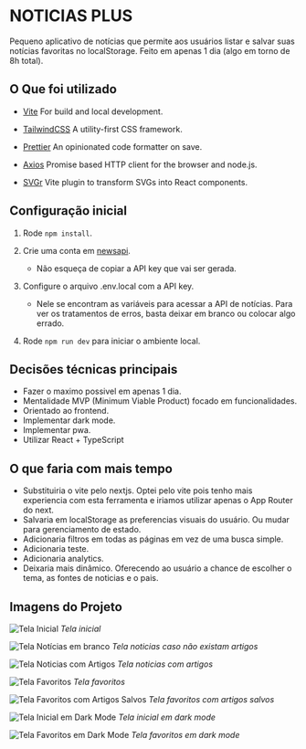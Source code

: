 # NOTICIAS PLUS

Pequeno aplicativo de notícias que permite aos usuários listar e salvar suas notícias favoritas no localStorage. Feito em apenas 1 dia (algo em torno de 8h total).

## O Que foi utilizado

- [Vite](https://vitejs.dev/)
  For build and local development.

- [TailwindCSS](https://tailwindcss.com/)
  A utility-first CSS framework.

- [Prettier](https://prettier.io/)
  An opinionated code formatter on save.

- [Axios](https://axios-http.com)
  Promise based HTTP client for the browser and node.js.

- [SVGr](https://github.com/pd4d10/vite-plugin-svgr)
  Vite plugin to transform SVGs into React components.

## Configuração inicial

1. Rode `npm install`.

2. Crie uma conta em [newsapi](https://newsapi.org).

   - Não esqueça de copiar a API key que vai ser gerada.

3. Configure o arquivo .env.local com a API key.

   - Nele se encontram as variáveis para acessar a API de notícias. Para ver os tratamentos de erros, basta deixar em branco ou colocar algo errado.

4. Rode `npm run dev` para iniciar o ambiente local.

## Decisões técnicas principais

- Fazer o maximo possivel em apenas 1 dia.
- Mentalidade MVP (Minimum Viable Product) focado em funcionalidades.
- Orientado ao frontend.
- Implementar dark mode.
- Implementar pwa.
- Utilizar React + TypeScript

## O que faria com mais tempo

- Substituiria o vite pelo nextjs. Optei pelo vite pois tenho mais experiencia com esta ferramenta e iriamos utilizar apenas o App Router do next.
- Salvaria em localStorage as preferencias visuais do usuário. Ou mudar para gerenciamento de estado.
- Adicionaria filtros em todas as páginas em vez de uma busca simple.
- Adicionaria teste.
- Adicionaria analytics.
- Deixaria mais dinâmico. Oferecendo ao usuário a chance de escolher o tema, as fontes de noticias e o pais.

## Imagens do Projeto

![Tela Inicial](public/home.png)
_Tela inicial_

![Tela Notícias em branco](public/categoria_blank.png)
_Tela noticias caso não existam artigos_

![Tela Noticias com Artigos](public/categoria.png)
_Tela noticias com artigos_

![Tela Favoritos](public/favorito_blank.png)
_Tela favoritos_

![Tela Favoritos com Artigos Salvos](public/favoritos.png)
_Tela favoritos com artigos salvos_

![Tela Inicial em Dark Mode](public/home_dark.png)
_Tela inicial em dark mode_

![Tela Favoritos em Dark Mode](public/favorito_dark.png)
_Tela favoritos em dark mode_
